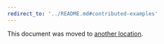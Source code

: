 ```yaml
---
redirect_to: '../README.md#contributed-examples'
---
```


This document was moved to [another location](../README.md#contributed-examples).

<!-- This redirect file can be deleted after 2021-04-18. -->
<!-- Before deletion, see: https://docs.gitlab.com/ee/development/documentation/#move-or-rename-a-page -->

